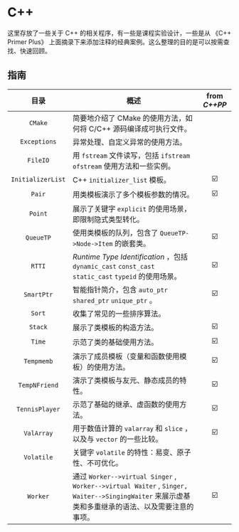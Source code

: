 # C++

这里存放了一些关于 C++ 的相关程序，有一些是课程实验设计，一些是从 《C++ Primer Plus》 上面摘录下来添加注释的经典案例。这么整理的目的是可以按需查找、快速回顾。

## 指南

|       目录        | 概述                                                         |      from *C++PP*       |
| :---------------: | ------------------------------------------------------------ | :---------------------: |
|      `CMake`      | 简要地介绍了 CMake 的使用方法，如何将 C/C++ 源码编译成可执行文件。 |                         |
|   `Exceptions`    | 异常处理、自定义异常的使用方法。                             |                         |
|     `FileIO`      | 用 `fstream` 文件读写，包括 `ifstream` `ofstream` 使用方法和一些实例。 |                         |
| `InitializerList` | C++ `initializer_list` 模板。                                | :ballot_box_with_check: |
|      `Pair`       | 用类模板演示了多个模板参数的情况。                           | :ballot_box_with_check: |
|      `Point`      | 展示了关键字 `explicit` 的使用场景，即限制隐式类型转化。     |                         |
|     `QueueTP`     | 使用类模板的队列，包含了 `QueueTP->Node->Item` 的嵌套类。    | :ballot_box_with_check: |
|      `RTTI`       | *Runtime Type Identification* ，包括 `dynamic_cast` `const_cast` `static_cast` `typeid` 的使用场景。 | :ballot_box_with_check: |
|    `SmartPtr`     | 智能指针简介，包含 `auto_ptr` `shared_ptr` `unique_ptr` 。   | :ballot_box_with_check: |
|      `Sort`       | 收集了常见的一些排序算法。                                   |                         |
|      `Stack`      | 展示了类模板的构造方法。                                     | :ballot_box_with_check: |
|      `Time`       | 示范了类的基础使用方法。                                     | :ballot_box_with_check: |
|    `Tempmemb`     | 演示了成员模板（变量和函数使用模板）的使用方法。             | :ballot_box_with_check: |
|   `TempNFriend`   | 演示了类模板与友元、静态成员的特性。                         | :ballot_box_with_check: |
|  `TennisPlayer`   | 示范了基础的继承、虚函数的使用方法。                         | :ballot_box_with_check: |
|    `ValArray`     | 用于数值计算的 `valarray` 和 `slice` ，以及与 `vector` 的一些比较。 | :ballot_box_with_check: |
|    `Volatile`     | 关键字 `volatile` 的特性：易变、原子性、不可优化。           |                         |
|     `Worker`      | 通过 `Worker-->virtual Singer` , `Worker-->virtual Waiter` , `Singer, Waiter-->SingingWaiter` 来展示虚基类和多重继承的语法、以及需要注意的事项。 | :ballot_box_with_check: |

